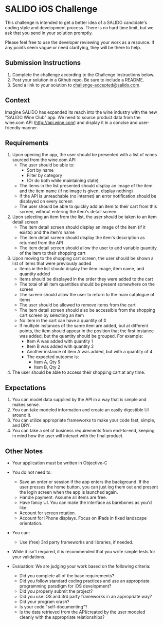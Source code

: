 # SALIDO iOS Challenge
This challenge is intended to get a better idea of a SALIDO candidate's coding style and development process. There is no hard time limit, but we ask that you send in your solution promptly.

Please feel free to use the developer reviewing your work as a resource. If any points seem vague or need clarifying, they will be there to help.

## Submission Instructions

1. Complete the challenge according to the Challenge Instructions below.
1. Post your solution in a Github repo. Be sure to include a README.
1. Send a link to your solution to challenge-accepted@salido.com.

## Context
Imagine SALIDO has expanded its reach into the wine industry with the new "SALIDO Wine Club" app. We need to source product data from the wine.com API (http://api.wine.com) and display it in a concise and user-friendly manner.

## Requirements
1. Upon opening the app, the user should be presented with a list of wines sourced from the wine.com API
	- The user should be able to:
		- Sort by name
		- Filter by category
		- (Or do both while maintaining state)
	- The items in the list presented should display an image of the item and the item name (if no image is given, display nothing)
	- If the API is unreachable (no internet) an error notification should be displayed on every screen
	- The user should be able to quickly add an item to their cart from this screen, without entering the item's detail screen
2. Upon selecting an item from the list, the user should be taken to an item detail screen
	- The item detail screen should display an image of the item (if it exists) and the item's name
	- The item detail screen should display the item's description as returned from the API
	- The item detail screen should allow the user to add variable quantity of the item to their shopping cart
3. Upon moving to the shopping cart screen, the user should be shown a list of items that were previously added
	- Items in the list should display the item image, item name, and quantity added
	- Items should be displayed in the order they were added to the cart
	- The total of all item quantities should be present somewhere on the screen
	- The screen should allow the user to return to the main catalogue of items
	- The user should be allowed to remove items from the cart
	- The item detail screen should also be accessible from the shopping cart screen by selecting an item
	- No item in the cart can have a quantity of 0
	- If multiple instances of the same item are added, but at different points, the item should appear in the position that the first instance was added, but the quantity should be grouped. For example:
		- Item A was added with quantity 1
		- Item B was added with quantity 2
		- Another instance of item A was added, but with a quantity of 4
		- The expected outcome is:
			- Item A, Qty 5
			- Item B, Qty 2
4. The user should be able to access their shopping cart at any time.

## Expectations
1. You can model data supplied by the API in a way that is simple and makes sense.
2. You can take modeled information and create an easily digestible UI around it.
3. You can utilize appropriate frameworks to make your code fast, simple, and DRY.
4. You can take a set of business requirements from end-to-end, keeping in mind how the user will interact with the final product.

## Other Notes
- Your application must be written in Objective-C
- You do not need to:
	- Save an order or session if the app enters the background. If the user presses the home button, you can just log them out and present the login screen when the app is launched again.
	- Handle payment. Assume all items are free.
	- Have fancy UI. You can make the interface as barebones as you'd like.
	- Account for screen rotation.
	- Account for iPhone displays. Focus on iPads in fixed landscape orientation.
- You can:
	- Use (free) 3rd party frameworks and libraries, if needed.

- While it isn't required, it is recommended that you write simple tests for your validations.

- Evaluation:
	We are judging your work based on the following criteria:
	- Did you complete all of the base requirements?
	- Did you follow standard coding practices and use an appropriate programming paradigm for iOS development?
	- Did you properly submit the project?
	- Did you use iOS and 3rd party frameworks in an appropriate way?
	- Did your program crash?
	- Is your code "self-documenting"?
	- Is the data retrieved from the API/created by the user modeled cleanly with the appropriate relationships?
